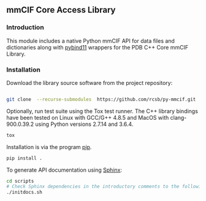## mmCIF Core Access Library

### Introduction

This module includes a native Python mmCIF API for data files and dictionaries along with
[pybind11](https://github.com/pybind/pybind11) wrappers for the PDB C++ Core mmCIF Library.

### Installation

Download the library source software from the project repository:

```bash

git clone  --recurse-submodules  https://github.com/rcsb/py-mmcif.git

```

Optionally, run test suite using the Tox test runner. The C++ library bindings have been tested
on Linux with GCC/G++ 4.8.5 and MacOS with clang-900.0.39.2 using Python versions 2.7.14 and 3.6.4.

```bash
tox
```

Installation is via the program [pip](https://pypi.python.org/pypi/pip).

```bash
pip install .
```

To generate API documentation using [Sphinx](http://www.sphinx-doc.org/):

```bash
cd scripts
# Check Sphinx dependencies in the introductory comments to the following script.
./initdocs.sh

```
